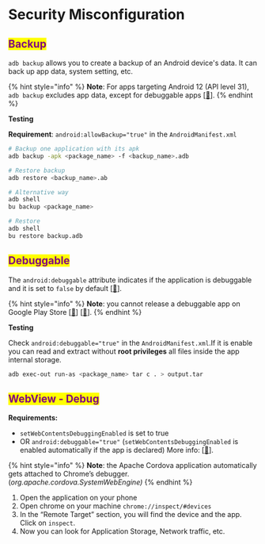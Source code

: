 # Security Misconfiguration

## <mark style="color:purple;">Backup</mark>

`adb backup` allows you to create a backup of an Android device's data. It can back up app data, system setting, etc.&#x20;

{% hint style="info" %}
**Note**: For apps targeting Android 12 (API level 31), `adb backup` excludes app data, except for debuggable apps \[[🔗](https://developer.android.com/about/versions/12/behavior-changes-12#adb-backup-restrictions)].
{% endhint %}

**Testing**

**Requirement**: `android:allowBackup="true"` in the `AndroidManifest.xml`

```sh
# Backup one application with its apk
adb backup -apk <package_name> -f <backup_name>.adb

# Restore backup
adb restore <backup_name>.ab
```

```sh
# Alternative way
adb shell
bu backup <package_name>

# Restore
adb shell
bu restore backup.adb
```

## <mark style="color:purple;">Debuggable</mark>

The `android:debuggable` attribute indicates if the application is debuggable and it is set to `false` by default \[[🔗](https://developer.android.com/privacy-and-security/risks/android-debuggable)].&#x20;

{% hint style="info" %}
**Note**: you cannot release a debuggable app on Google Play Store \[[🔗](https://developer.android.com/studio/publish/preparing.html#turn-off-debugging)] \[[🔗](https://stackoverflow.com/questions/53030583/uploaded-a-debuggable-apk-to-google-play)].
{% endhint %}

**Testing**

Check `android:debuggable="true"` in the `AndroidManifest.xml`.If it is enable you can read and extract without **root privileges** all files inside the app internal storage.

```sh
adb exec-out run-as <package_name> tar c . > output.tar
```

## <mark style="color:purple;">WebView - Debug</mark>

**Requirements:**

* `setWebContentsDebuggingEnabled` is set to true
* OR `android:debuggable="true"`  (`setWebContentsDebuggingEnabled` is enabled automatically if the app is declared) More info: \[[🔗](https://developer.android.com/reference/android/webkit/WebView#setWebContentsDebuggingEnabled\(boolean\))].

{% hint style="info" %}
**Note**: the Apache Cordova application automatically gets attached to Chrome’s debugger. (_org.apache.cordova.SystemWebEngine)_
{% endhint %}

1. Open the application on your phone&#x20;
2. Open chrome on your machine `chrome://inspect/#devices`
3. In the “Remote Target” section, you will find the device and the app. Click on `inspect`.
4. Now you can look for Application Storage, Network traffic, etc.
